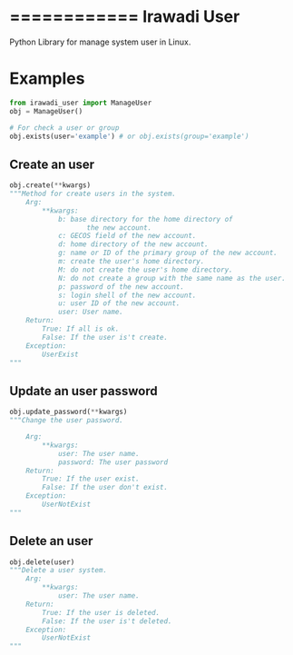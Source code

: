 ============
Irawadi User
============

Python Library for manage system user in Linux.

Examples
========

```python
from irawadi_user import ManageUser
obj = ManageUser()

# For check a user or group
obj.exists(user='example') # or obj.exists(group='example')
```

Create an user
-------------

```python
obj.create(**kwargs)
"""Method for create users in the system.
    Arg:
        **kwargs:
            b: base directory for the home directory of
                   the new account.
            c: GECOS field of the new account.
            d: home directory of the new account.
            g: name or ID of the primary group of the new account.
            m: create the user's home directory.
            M: do not create the user's home directory.
            N: do not create a group with the same name as the user.
            p: password of the new account.
            s: login shell of the new account.
            u: user ID of the new account.
            user: User name.
    Return:
        True: If all is ok.
        False: If the user is't create.
    Exception:
        UserExist
"""
```

Update an user password
-------------

```python
obj.update_password(**kwargs)
"""Change the user password.

    Arg:
        **kwargs:
            user: The user name.
            password: The user password
    Return:
        True: If the user exist.
        False: If the user don't exist.
    Exception:
        UserNotExist
"""
```

Delete an user 
-------------

```python
obj.delete(user)
"""Delete a user system.
    Arg:
        **kwargs:
            user: The user name.
    Return:
        True: If the user is deleted.
        False: If the user is't deleted.
    Exception:
        UserNotExist
"""
```
